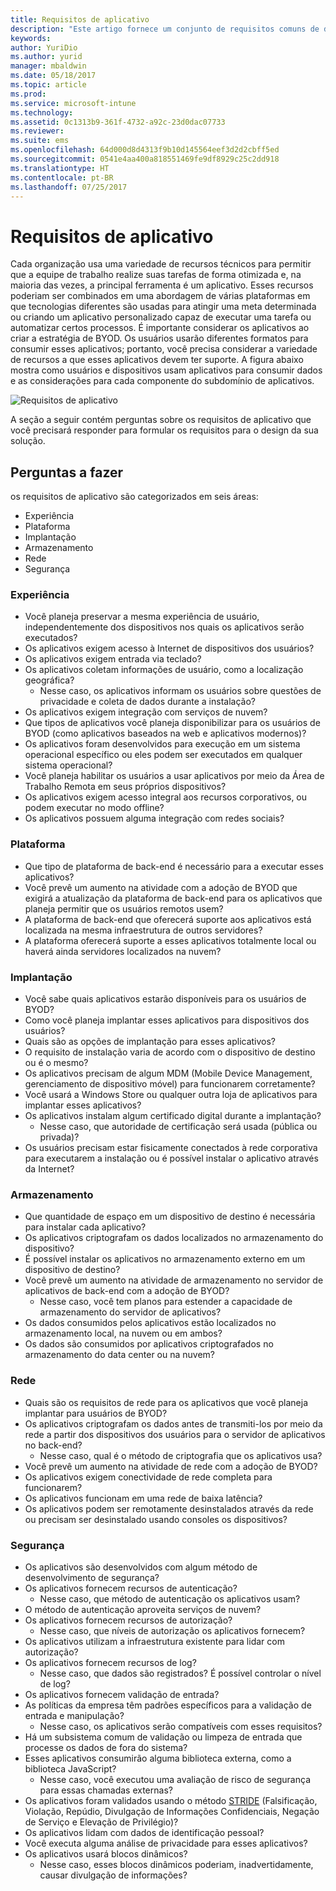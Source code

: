 ```yaml
---
title: Requisitos de aplicativo
description: "Este artigo fornece um conjunto de requisitos comuns de design para implantação de aplicativo que deve ser usado em um cenário Traga seu próprio dispositivo."
keywords: 
author: YuriDio
ms.author: yurid
manager: mbaldwin
ms.date: 05/18/2017
ms.topic: article
ms.prod: 
ms.service: microsoft-intune
ms.technology: 
ms.assetid: 0c1313b9-361f-4732-a92c-23d0dac07733
ms.reviewer: 
ms.suite: ems
ms.openlocfilehash: 64d000d8d4313f9b10d145564eef3d2d2cbff5ed
ms.sourcegitcommit: 0541e4aa400a818551469fe9df8929c25c2dd918
ms.translationtype: HT
ms.contentlocale: pt-BR
ms.lasthandoff: 07/25/2017
---
```

# <a name="app-requirements"></a>Requisitos de aplicativo

Cada organização usa uma variedade de recursos técnicos para permitir que a equipe de trabalho realize suas tarefas de forma otimizada e, na maioria das vezes, a principal ferramenta é um aplicativo. Esses recursos poderiam ser combinados em uma abordagem de várias plataformas em que tecnologias diferentes são usadas para atingir uma meta determinada ou criando um aplicativo personalizado capaz de executar uma tarefa ou automatizar certos processos. É importante considerar os aplicativos ao criar a estratégia de BYOD. Os usuários usarão diferentes formatos para consumir esses aplicativos; portanto, você precisa considerar a variedade de recursos a que esses aplicativos devem ter suporte. A figura abaixo mostra como usuários e dispositivos usam aplicativos para consumir dados e as considerações para cada componente do subdomínio de aplicativos.

![Requisitos de aplicativo](./media/BYOD_Figure5.png)

A seção a seguir contém perguntas sobre os requisitos de aplicativo que você precisará responder para formular os requisitos para o design da sua solução.

## <a name="questions-to-ask"></a>Perguntas a fazer

os requisitos de aplicativo são categorizados em seis áreas:

- Experiência
- Plataforma
- Implantação
- Armazenamento
- Rede
- Segurança


### <a name="experience"></a>Experiência

- Você planeja preservar a mesma experiência de usuário, independentemente dos dispositivos nos quais os aplicativos serão executados?
- Os aplicativos exigem acesso à Internet de dispositivos dos usuários?
- Os aplicativos exigem entrada via teclado?
- Os aplicativos coletam informações de usuário, como a localização geográfica?
    - Nesse caso, os aplicativos informam os usuários sobre questões de privacidade e coleta de dados durante a instalação?
- Os aplicativos exigem integração com serviços de nuvem?
- Que tipos de aplicativos você planeja disponibilizar para os usuários de BYOD (como aplicativos baseados na web e aplicativos modernos)?
- Os aplicativos foram desenvolvidos para execução em um sistema operacional específico ou eles podem ser executados em qualquer sistema operacional?
- Você planeja habilitar os usuários a usar aplicativos por meio da Área de Trabalho Remota em seus próprios dispositivos?
- Os aplicativos exigem acesso integral aos recursos corporativos, ou podem executar no modo offline?
- Os aplicativos possuem alguma integração com redes sociais?


### <a name="platform"></a>Plataforma

- Que tipo de plataforma de back-end é necessário para a executar esses aplicativos?
- Você prevê um aumento na atividade com a adoção de BYOD que exigirá a atualização da plataforma de back-end para os aplicativos que planeja permitir que os usuários remotos usem?
- A plataforma de back-end que oferecerá suporte aos aplicativos está localizada na mesma infraestrutura de outros servidores?
- A plataforma oferecerá suporte a esses aplicativos totalmente local ou haverá ainda servidores localizados na nuvem?


### <a name="deployment"></a>Implantação

- Você sabe quais aplicativos estarão disponíveis para os usuários de BYOD?
- Como você planeja implantar esses aplicativos para dispositivos dos usuários?
- Quais são as opções de implantação para esses aplicativos?
- O requisito de instalação varia de acordo com o dispositivo de destino ou é o mesmo?
- Os aplicativos precisam de algum MDM (Mobile Device Management, gerenciamento de dispositivo móvel) para funcionarem corretamente?
- Você usará a Windows Store ou qualquer outra loja de aplicativos para implantar esses aplicativos?
- Os aplicativos instalam algum certificado digital durante a implantação?
    - Nesse caso, que autoridade de certificação será usada (pública ou privada)?
- Os usuários precisam estar fisicamente conectados à rede corporativa para executarem a instalação ou é possível instalar o aplicativo através da Internet?

### <a name="storage"></a>Armazenamento

- Que quantidade de espaço em um dispositivo de destino é necessária para instalar cada aplicativo?
- Os aplicativos criptografam os dados localizados no armazenamento do dispositivo?
- É possível instalar os aplicativos no armazenamento externo em um dispositivo de destino?
- Você prevê um aumento na atividade de armazenamento no servidor de aplicativos de back-end com a adoção de BYOD?
    - Nesse caso, você tem planos para estender a capacidade de armazenamento do servidor de aplicativos?
- Os dados consumidos pelos aplicativos estão localizados no armazenamento local, na nuvem ou em ambos?
- Os dados são consumidos por aplicativos criptografados no armazenamento do data center ou na nuvem?

### <a name="network"></a>Rede

- Quais são os requisitos de rede para os aplicativos que você planeja implantar para usuários de BYOD?
- Os aplicativos criptografam os dados antes de transmiti-los por meio da rede a partir dos dispositivos dos usuários para o servidor de aplicativos no back-end?
    - Nesse caso, qual é o método de criptografia que os aplicativos usa?
- Você prevê um aumento na atividade de rede com a adoção de BYOD?
- Os aplicativos exigem conectividade de rede completa para funcionarem?
- Os aplicativos funcionam em uma rede de baixa latência?
- Os aplicativos podem ser remotamente desinstalados através da rede ou precisam ser desinstalado usando consoles os dispositivos?

### <a name="security"></a>Segurança 

- Os aplicativos são desenvolvidos com algum método de desenvolvimento de segurança?
- Os aplicativos fornecem recursos de autenticação?
    - Nesse caso, que método de autenticação os aplicativos usam?
- O método de autenticação aproveita serviços de nuvem?
- Os aplicativos fornecem recursos de autorização?
    - Nesse caso, que níveis de autorização os aplicativos fornecem?
- Os aplicativos utilizam a infraestrutura existente para lidar com autorização?
- Os aplicativos fornecem recursos de log?
    - Nesse caso, que dados são registrados? É possível controlar o nível de log?
- Os aplicativos fornecem validação de entrada?
- As políticas da empresa têm padrões específicos para a validação de entrada e manipulação?
    - Nesse caso, os aplicativos serão compatíveis com esses requisitos?
- Há um subsistema comum de validação ou limpeza de entrada que processe os dados de fora do sistema?
- Esses aplicativos consumirão alguma biblioteca externa, como a biblioteca JavaScript?
    - Nesse caso, você executou uma avaliação de risco de segurança para essas chamadas externas?
- Os aplicativos foram validados usando o método [STRIDE](https://msdn.microsoft.com/library/ee823878.aspx) (Falsificação, Violação, Repúdio, Divulgação de Informações Confidenciais, Negação de Serviço e Elevação de Privilégio)?
- Os aplicativos lidam com dados de identificação pessoal?
- Você executa alguma análise de privacidade para esses aplicativos?
- Os aplicativos usará blocos dinâmicos?
    - Nesse caso, esses blocos dinâmicos poderiam, inadvertidamente, causar divulgação de informações?
